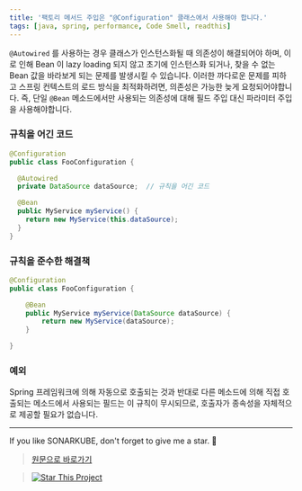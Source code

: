 ```yaml
---
title: '팩토리 메서드 주입은 "@Configuration" 클래스에서 사용해야 합니다.'
tags: [java, spring, performance, Code Smell, readthis]
---
```


`@Autowired` 를 사용하는 경우 클래스가 인스턴스화될 때 의존성이 해결되어야 하며, 이로 인해 Bean 이 lazy loading 되지 않고 초기에 인스턴스화 되거나, 찾을 수 없는 Bean 값을 바라보게 되는 문제를 발생시킬 수 있습니다.
이러한 까다로운 문제를 피하고 스프링 컨텍스트의 로드 방식을 최적화하려면, 의존성은 가능한 늦게 요청되어야합니다.
즉, 단일 `@Bean` 메소드에서만 사용되는 의존성에 대해 필드 주입 대신 파라미터 주입을 사용해야합니다.

### 규칙을 어긴 코드

```java
@Configuration
public class FooConfiguration {

  @Autowired
  private DataSource dataSource;  // 규칙을 어긴 코드

  @Bean
  public MyService myService() {
    return new MyService(this.dataSource);
  }
}
```

### 규칙을 준수한 해결책

```java
@Configuration
public class FooConfiguration {

    @Bean
    public MyService myService(DataSource dataSource) {
        return new MyService(dataSource);
    }

}
```

### 예외

Spring 프레임워크에 의해 자동으로 호출되는 것과 반대로 다른 메소드에 의해 직접 호출되는 메소드에서 사용되는 필드는 이 규칙이 무시되므로, 호출자가 종속성을 자체적으로 제공할 필요가 없습니다.

---

If you like SONARKUBE, don't forget to give me a star. :star2:

> [원문으로 바로가기](https://rules.sonarsource.com/java/tag/spring/RSPEC-3305)

> [![Star This Project](https://img.shields.io/github/stars/kantabile/sonarkube.svg?label=Stars&style=social)](https://github.com/kantabile/sonarkube)
